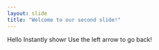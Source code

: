```yaml
---
layout: slide
title: "Welcome to our second slide!"
---
```

Hello Instantly showr
Use the left arrow to go back!
